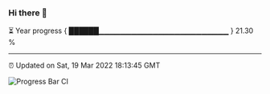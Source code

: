 ### Hi there 👋

⏳ Year progress { ██████▁▁▁▁▁▁▁▁▁▁▁▁▁▁▁▁▁▁▁▁▁▁▁▁ } 21.30 %

---

⏰ Updated on Sat, 19 Mar 2022 18:13:45 GMT

![Progress Bar CI](https://github.com/liununu/liununu/workflows/Progress%20Bar%20CI/badge.svg)
